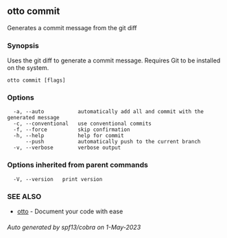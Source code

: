 ## otto commit

Generates a commit message from the git diff

### Synopsis

Uses the git diff to generate a commit message. Requires Git to be installed on the system.

```
otto commit [flags]
```

### Options

```
  -a, --auto           automatically add all and commit with the generated message
  -c, --conventional   use conventional commits
  -f, --force          skip confirmation
  -h, --help           help for commit
      --push           automatically push to the current branch
  -v, --verbose        verbose output
```

### Options inherited from parent commands

```
  -V, --version   print version
```

### SEE ALSO

* [otto](otto.md)	 - Document your code with ease

###### Auto generated by spf13/cobra on 1-May-2023
